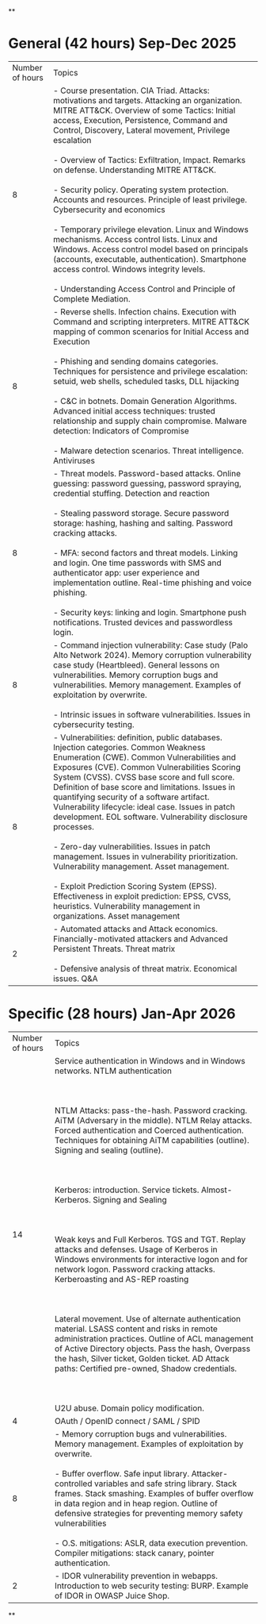 **

# General (42 hours) Sep-Dec 2025

|   |   |
|---|---|
|Number of hours|Topics|
|8|- Course presentation. CIA Triad. Attacks: motivations and targets. Attacking an organization. MITRE ATT&CK. Overview of some Tactics: Initial access, Execution, Persistence, Command and Control, Discovery, Lateral movement, Privilege escalation<br>    <br>- Overview of Tactics: Exfiltration, Impact. Remarks on defense. Understanding MITRE ATT&CK.<br>    <br>- Security policy. Operating system protection. Accounts and resources. Principle of least privilege. Cybersecurity and economics<br>    <br>- Temporary privilege elevation. Linux and Windows mechanisms. Access control lists. Linux and Windows. Access control model based on principals (accounts, executable, authentication). Smartphone access control. Windows integrity levels.<br>    <br>- Understanding Access Control and Principle of Complete Mediation.|
|8|- Reverse shells. Infection chains. Execution with Command and scripting interpreters. MITRE ATT&CK mapping of common scenarios for Initial Access and Execution<br>    <br>- Phishing and sending domains categories. Techniques for persistence and privilege escalation: setuid, web shells, scheduled tasks, DLL hijacking<br>    <br>- C&C in botnets. Domain Generation Algorithms. Advanced initial access techniques: trusted relationship and supply chain compromise. Malware detection: Indicators of Compromise<br>    <br>- Malware detection scenarios. Threat intelligence. Antiviruses|
|8|- Threat models. Password-based attacks. Online guessing: password guessing, password spraying, credential stuffing. Detection and reaction<br>    <br>- Stealing password storage. Secure password storage: hashing, hashing and salting. Password cracking attacks.<br>    <br>- MFA: second factors and threat models. Linking and login. One time passwords with SMS and authenticator app: user experience and implementation outline. Real-time phishing and voice phishing.<br>    <br>- Security keys: linking and login. Smartphone push notifications. Trusted devices and passwordless login.|
|8|- Command injection vulnerability: Case study (Palo Alto Network 2024). Memory corruption vulnerability case study (Heartbleed). General lessons on vulnerabilities. Memory corruption bugs and vulnerabilities. Memory management. Examples of exploitation by overwrite.<br>    <br>- Intrinsic issues in software vulnerabilities. Issues in cybersecurity testing.|
|8|- Vulnerabilities: definition, public databases. Injection categories. Common Weakness Enumeration (CWE). Common Vulnerabilities and Exposures (CVE). Common Vulnerabilities Scoring System (CVSS). CVSS base score and full score. Definition of base score and limitations. Issues in quantifying security of a software artifact. Vulnerability lifecycle: ideal case. Issues in patch development. EOL software. Vulnerability disclosure processes.<br>    <br>- Zero-day vulnerabilities. Issues in patch management. Issues in vulnerability prioritization. Vulnerability management. Asset management.<br>    <br>- Exploit Prediction Scoring System (EPSS). Effectiveness in exploit prediction: EPSS, CVSS, heuristics. Vulnerability management in organizations. Asset management|
|2|- Automated attacks and Attack economics. Financially-motivated attackers and Advanced Persistent Threats. Threat matrix<br>    <br>- Defensive analysis of threat matrix. Economical issues. Q&A|

  

# Specific (28 hours) Jan-Apr 2026

|   |   |
|---|---|
|Number of hours|Topics|
|14|Service authentication in Windows and in Windows networks. NTLM authentication<br><br>  <br><br>NTLM Attacks: pass-the-hash. Password cracking. AiTM (Adversary in the middle). NTLM Relay attacks. Forced authentication and Coerced authentication. Techniques for obtaining AiTM capabilities (outline). Signing and sealing (outline).<br><br>  <br><br>Kerberos: introduction. Service tickets. Almost-Kerberos. Signing and Sealing<br><br>  <br><br>Weak keys and Full Kerberos. TGS and TGT. Replay attacks and defenses. Usage of Kerberos in Windows environments for interactive logon and for network logon. Password cracking attacks. Kerberoasting and AS-REP roasting<br><br>  <br><br>Lateral movement. Use of alternate authentication material. LSASS content and risks in remote administration practices. Outline of ACL management of Active Directory objects. Pass the hash, Overpass the hash, Silver ticket, Golden ticket. AD Attack paths: Certified pre-owned, Shadow credentials.<br><br>  <br><br>U2U abuse. Domain policy modification.|
|4|OAuth / OpenID connect / SAML / SPID|
|8|- Memory corruption bugs and vulnerabilities. Memory management. Examples of exploitation by overwrite.<br>    <br>- Buffer overflow. Safe input library. Attacker-controlled variables and safe string library. Stack frames. Stack smashing. Examples of buffer overflow in data region and in heap region. Outline of defensive strategies for preventing memory safety vulnerabilities<br>    <br>- O.S. mitigations: ASLR, data execution prevention. Compiler mitigations: stack canary, pointer authentication.|
|2|- IDOR vulnerability prevention in webapps. Introduction to web security testing: BURP. Example of IDOR in OWASP Juice Shop.|

  
**